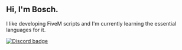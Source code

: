 ## Hi, I'm Bosch.
I like developing FiveM scripts and I'm currently learning the essential languages for it.

<div>
  <a href="https://discord.gg/yMV5A9RBcw" target="_blank">
    <img src="https://img.shields.io/badge/Discord_server-%237289da?style=for-the-badge&logo=Discord&logoColor=white" alt="Discord badge">
  </a>
</div>

